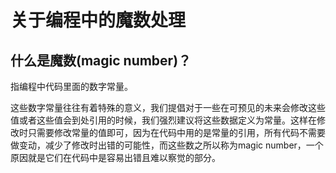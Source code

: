 # 关于编程中的魔数处理

## 什么是魔数(magic number)？

指编程中代码里面的数字常量。

这些数字常量往往有着特殊的意义，我们提倡对于一些在可预见的未来会修改这些值或者这些值会到处引用的时候，我们强烈建议将这些数据定义为常量。这样在修改时只需要修改常量的值即可，因为在代码中用的是常量的引用，所有代码不需要做变动，减少了修改时出错的可能性，而这些数之所以称为magic number，一个原因就是它们在代码中是容易出错且难以察觉的部分。